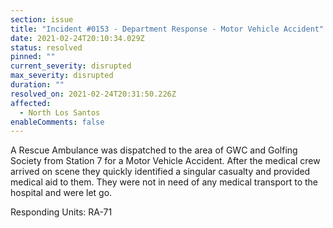 ```yaml
---
section: issue
title: "Incident #0153 - Department Response - Motor Vehicle Accident"
date: 2021-02-24T20:10:34.029Z
status: resolved
pinned: ""
current_severity: disrupted
max_severity: disrupted
duration: ""
resolved_on: 2021-02-24T20:31:50.226Z
affected:
  - North Los Santos
enableComments: false
---
```

A Rescue Ambulance was dispatched to the area of GWC and Golfing Society from Station 7 for a Motor Vehicle Accident. After the medical crew arrived on scene they quickly identified a singular casualty and provided medical aid to them. They were not in need of any medical transport to the hospital and were let go.

Responding Units: RA-71